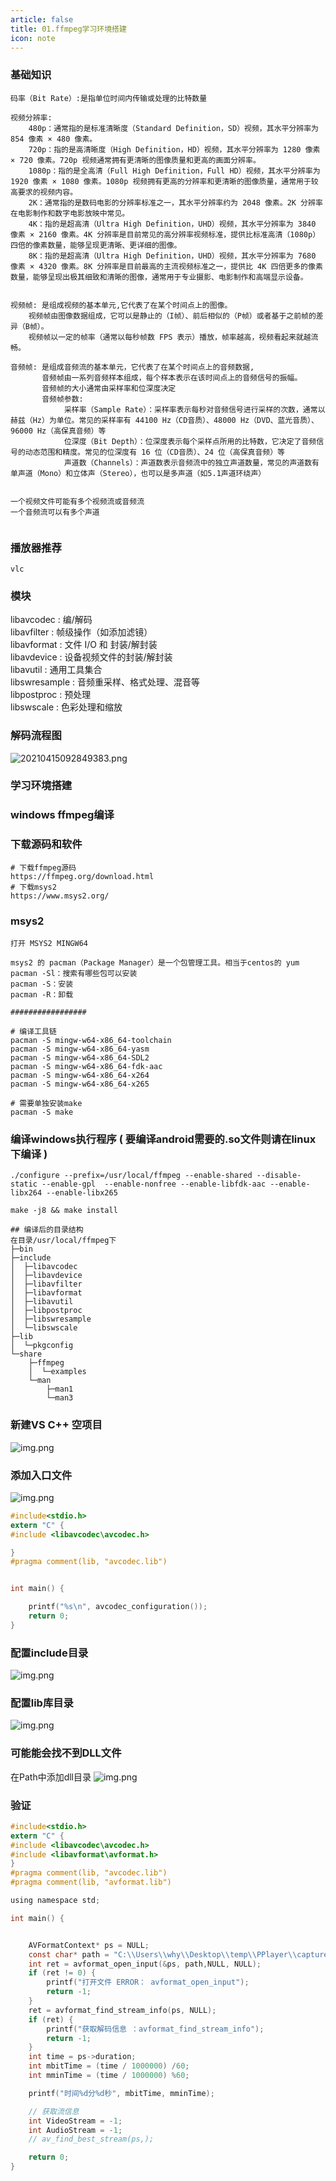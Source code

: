 ```yaml
---
article: false
title: 01.ffmpeg学习环境搭建
icon: note
---
```


### 基础知识
```text
码率（Bit Rate）:是指单位时间内传输或处理的比特数量

视频分辨率:
    480p：通常指的是标准清晰度（Standard Definition，SD）视频，其水平分辨率为 854 像素 × 480 像素。
    720p：指的是高清晰度（High Definition，HD）视频，其水平分辨率为 1280 像素 × 720 像素。720p 视频通常拥有更清晰的图像质量和更高的画面分辨率。
    1080p：指的是全高清（Full High Definition，Full HD）视频，其水平分辨率为 1920 像素 × 1080 像素。1080p 视频拥有更高的分辨率和更清晰的图像质量，通常用于较高要求的视频内容。
    2K：通常指的是数码电影的分辨率标准之一，其水平分辨率约为 2048 像素。2K 分辨率在电影制作和数字电影放映中常见。
    4K：指的是超高清（Ultra High Definition，UHD）视频，其水平分辨率为 3840 像素 × 2160 像素。4K 分辨率是目前常见的高分辨率视频标准，提供比标准高清（1080p）四倍的像素数量，能够呈现更清晰、更详细的图像。
    8K：指的是超高清（Ultra High Definition，UHD）视频，其水平分辨率为 7680 像素 × 4320 像素。8K 分辨率是目前最高的主流视频标准之一，提供比 4K 四倍更多的像素数量，能够呈现出极其细致和清晰的图像，通常用于专业摄影、电影制作和高端显示设备。


视频帧: 是组成视频的基本单元,它代表了在某个时间点上的图像。
    视频帧由图像数据组成，它可以是静止的（I帧）、前后相似的（P帧）或者基于之前帧的差异（B帧）。
    视频帧以一定的帧率（通常以每秒帧数 FPS 表示）播放，帧率越高，视频看起来就越流畅。

音频帧: 是组成音频流的基本单元，它代表了在某个时间点上的音频数据,
       音频帧由一系列音频样本组成，每个样本表示在该时间点上的音频信号的振幅。
       音频帧的大小通常由采样率和位深度决定
       音频帧参数:
            采样率（Sample Rate）：采样率表示每秒对音频信号进行采样的次数，通常以赫兹（Hz）为单位。常见的采样率有 44100 Hz（CD音质）、48000 Hz（DVD、蓝光音质）、96000 Hz（高保真音频）等
            位深度（Bit Depth）：位深度表示每个采样点所用的比特数，它决定了音频信号的动态范围和精度。常见的位深度有 16 位（CD音质）、24 位（高保真音频）等
            声道数（Channels）：声道数表示音频流中的独立声道数量，常见的声道数有单声道（Mono）和立体声（Stereo），也可以是多声道（如5.1声道环绕声）
            

一个视频文件可能有多个视频流或音频流
一个音频流可以有多个声道


```
### 播放器推荐
```text
vlc

```

### 模块
libavcodec : 编/解码 <br/>
libavfilter : 帧级操作（如添加滤镜）<br/>
libavformat : 文件 I/O 和 封装/解封装 <br/>
libavdevice : 设备视频文件的封装/解封装 <br/>
libavutil : 通用工具集合<br/>
libswresample : 音频重采样、格式处理、混音等<br/>
libpostproc : 预处理<br/>
libswscale : 色彩处理和缩放<br/>

### 解码流程图
![20210415092849383.png](img%2F20210415092849383.png)



### 学习环境搭建

### windows ffmpeg编译


### 下载源码和软件

```text
# 下载ffmpeg源码
https://ffmpeg.org/download.html
# 下载msys2
https://www.msys2.org/

```

### msys2
```text
打开 MSYS2 MINGW64

msys2 的 pacman（Package Manager）是一个包管理工具。相当于centos的 yum
pacman -Sl：搜索有哪些包可以安装
pacman -S：安装
pacman -R：卸载

#################

# 编译工具链
pacman -S mingw-w64-x86_64-toolchain
pacman -S mingw-w64-x86_64-yasm
pacman -S mingw-w64-x86_64-SDL2
pacman -S mingw-w64-x86_64-fdk-aac
pacman -S mingw-w64-x86_64-x264
pacman -S mingw-w64-x86_64-x265

# 需要单独安装make
pacman -S make

```

### 编译windows执行程序 ( 要编译android需要的.so文件则请在linux下编译 )

```text
./configure --prefix=/usr/local/ffmpeg --enable-shared --disable-static --enable-gpl  --enable-nonfree --enable-libfdk-aac --enable-libx264 --enable-libx265

make -j8 && make install

## 编译后的目录结构
在目录/usr/local/ffmpeg下
├─bin
├─include
│  ├─libavcodec
│  ├─libavdevice
│  ├─libavfilter
│  ├─libavformat
│  ├─libavutil
│  ├─libpostproc
│  ├─libswresample
│  └─libswscale
├─lib
│  └─pkgconfig
└─share
    ├─ffmpeg
    │  └─examples
    └─man
        ├─man1
        └─man3
```

### 新建VS C++ 空项目

![img.png](img/02img.png)
###  添加入口文件
![img.png](img/03img.png)

```c
#include<stdio.h>
extern "C" {
#include <libavcodec\avcodec.h>

}
#pragma comment(lib, "avcodec.lib")


int main() {

	printf("%s\n", avcodec_configuration());
	return 0;
}

```
### 配置include目录
![img.png](img/04img.png)

### 配置lib库目录
![img.png](img/05img.png)

### 可能能会找不到DLL文件
在Path中添加dll目录
![img.png](img/06img.png)

### 验证

```c
#include<stdio.h>
extern "C" {
#include <libavcodec\avcodec.h>
#include <libavformat\avformat.h>
}
#pragma comment(lib, "avcodec.lib")
#pragma comment(lib, "avformat.lib")

using namespace std;

int main() {


	AVFormatContext* ps = NULL;
	const char* path = "C:\\Users\\why\\Desktop\\temp\\PPlayer\\capture\\input.mp4";
	int ret = avformat_open_input(&ps, path,NULL, NULL);
	if (ret != 0) {
		printf("打开文件 ERROR： avformat_open_input");
		return -1;
	}
	ret = avformat_find_stream_info(ps, NULL);
	if (ret) {
		printf("获取解码信息 ：avformat_find_stream_info");
		return -1;
	}
	int time = ps->duration;
	int mbitTime = (time / 1000000) /60;
	int mminTime = (time / 1000000) %60;

	printf("时间%d分%d秒", mbitTime, mminTime);

	// 获取流信息
	int VideoStream = -1;
	int AudioStream = -1;
	// av_find_best_stream(ps,);

	return 0;
}

```














